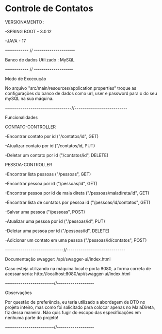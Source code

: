 # Controle de Contatos

VERSIONAMENTO :

-SPRING BOOT - 3.0.12

-JAVA - 17

------------ // ---------------------

Banco de dados Utilizado : MySQL

------------ // --------------------

Modo de Excecução 


No arquivo "src/main/resources/application.properties" troque as configurações
do banco de dados como url, user e password para o do seu mySQL na sua máquina.

----------------------------------//---------------------------

Funcionalidades

 CONTATO-CONTROLLER
 
  -Encontrar contato por id ("/contatos/id", GET)
  
  -Atualizar contato por id ("/contatos/id, PUT)
  
  -Deletar um contato por id ("/contatos/id", DELETE)

 PESSOA-CONTROLLER

  -Encontrar lista pessoas ("/pessoas", GET)
  
  -Encontrar pessoa por id ("/pessoas/id", GET)
  
  -Encontrar pessoa por id de mala direta ("/pessoas/maladireta/id", GET)
  
  -Encontrar lista de contatos por pessoa id ("/pessoas/id/contatos", GET)
  
  -Salvar uma pessoa ("/pessoas", POST)
  
  -Atualizar uma pessoa por id ("/pessoas/id", PUT)
  
  -Deletar uma pessoa por id ("/pessoas/id", DELETE)
  
  -Adicionar um contato em uma pessoa ("/pessoas/id/contatos", POST)

------------------------------//------------------------------


Documentação swagger: /api/swagger-ui/index.html

Caso esteja utilizando na máquina local e porta 8080, a forma correta de acessar seria: http://localhost:8080/api/swagger-ui/index.html

 
-------------------------//-------------------

Observações

 Por questão de preferência, eu teria utilizado a abordagem de DTO no projeto inteiro,
 mas como foi solicitado para colocar apenas no MalaDireta, fiz dessa maneira. Não quis fugir
 do escopo das especificações em nenhuma parte do projeto!

 -------------------------//-------------------
